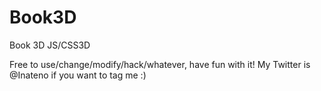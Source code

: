 Book3D
======

Book 3D JS/CSS3D

Free to use/change/modify/hack/whatever, have fun with it!
My Twitter is @Inateno if you want to tag me :)